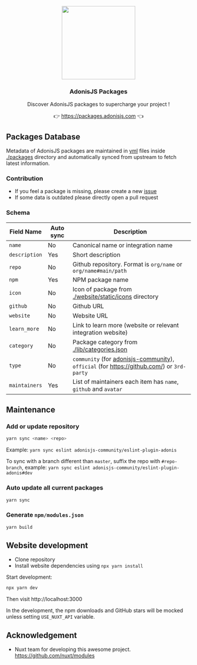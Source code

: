 <div align="center">
  <img src="https://i.imgur.com/2wGdEJN.png" width="200" fill="red"/>
  <br/>
  <h3>AdonisJS Packages</h3>
  <p>Discover AdonisJS packages to supercharge your project !</p>
  <p>👉 <a href="https://packages.adonisjs.com">https://packages.adonisjs.com</a> 👈</p>
</div>



## Packages Database

Metadata of AdonisJS packages are maintained in [yml](https://en.wikipedia.org/wiki/YAML) files inside [./packages](./packages) directory and automatically synced from upstream to fetch latest information.

### Contribution

- If you feel a package is missing, please create a new [issue]()
- If some data is outdated please directly open a pull request

### Schema

Field Name      | Auto sync | Description
----------------|-----------|--------------
`name`          | No        | Canonical name or integration name
`description`   | Yes       | Short description
`repo`          | No        | Github repository. Format is `org/name` or `org/name#main/path`
`npm`           | Yes       | NPM package name
`icon`          | No        | Icon of package from [./website/static/icons](./website/static/icons) directory
`github`        | No        | Github URL
`website`       | No        | Website URL
`learn_more`    | No        | Link to learn more (website or relevant integration website)
`category`      | No        | Package category from [./lib/categories.json](./lib/categories.json)
`type`          | No        | `community` (for [adonisjs-community](https://github.com/adonisjs-community/)), `official` (for https://github.com/) or `3rd-party`
`maintainers`   | Yes       | List of maintainers each item has `name`, `github` and `avatar`


## Maintenance

### Add or update repository

```bash
yarn sync <name> <repo>
```

Example: `yarn sync eslint adonisjs-community/eslint-plugin-adonis`

To sync with a branch different than `master`, suffix the repo with `#repo-branch`, example: `yarn sync eslint adonisjs-community/eslint-plugin-adonis#dev`

### Auto update all current packages

```bash
yarn sync
```

### Generate `npm/modules.json`

```bash
yarn build
```

## Website development

- Clone repository
- Install website dependencies using `npx yarn install`

Start development:

```bash
npx yarn dev
```

Then visit http://localhost:3000

In the development, the npm downloads and GitHub stars will be mocked unless setting `USE_NUXT_API` variable.

## Acknowledgement

- Nuxt team for developing this awesome project. https://github.com/nuxt/modules
